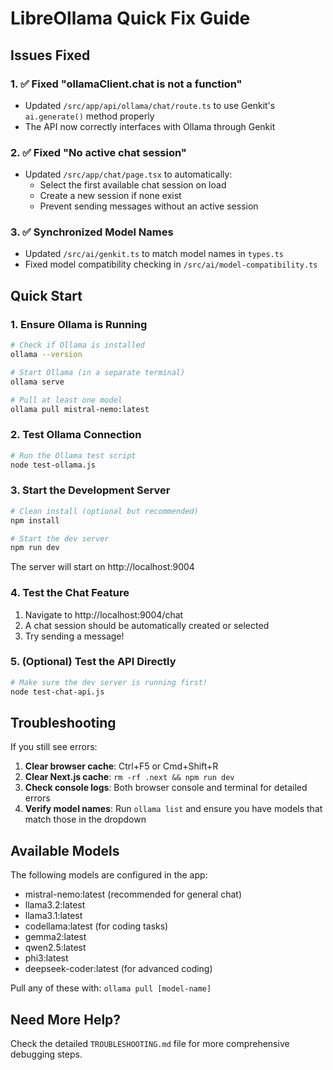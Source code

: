 # LibreOllama Quick Fix Guide

## Issues Fixed

### 1. ✅ Fixed "ollamaClient.chat is not a function"
- Updated `/src/app/api/ollama/chat/route.ts` to use Genkit's `ai.generate()` method properly
- The API now correctly interfaces with Ollama through Genkit

### 2. ✅ Fixed "No active chat session"  
- Updated `/src/app/chat/page.tsx` to automatically:
  - Select the first available chat session on load
  - Create a new session if none exist
  - Prevent sending messages without an active session

### 3. ✅ Synchronized Model Names
- Updated `/src/ai/genkit.ts` to match model names in `types.ts`
- Fixed model compatibility checking in `/src/ai/model-compatibility.ts`

## Quick Start

### 1. Ensure Ollama is Running
```bash
# Check if Ollama is installed
ollama --version

# Start Ollama (in a separate terminal)
ollama serve

# Pull at least one model
ollama pull mistral-nemo:latest
```

### 2. Test Ollama Connection
```bash
# Run the Ollama test script
node test-ollama.js
```

### 3. Start the Development Server
```bash
# Clean install (optional but recommended)
npm install

# Start the dev server
npm run dev
```

The server will start on http://localhost:9004

### 4. Test the Chat Feature
1. Navigate to http://localhost:9004/chat
2. A chat session should be automatically created or selected
3. Try sending a message!

### 5. (Optional) Test the API Directly
```bash
# Make sure the dev server is running first!
node test-chat-api.js
```

## Troubleshooting

If you still see errors:

1. **Clear browser cache**: Ctrl+F5 or Cmd+Shift+R
2. **Clear Next.js cache**: `rm -rf .next && npm run dev`
3. **Check console logs**: Both browser console and terminal for detailed errors
4. **Verify model names**: Run `ollama list` and ensure you have models that match those in the dropdown

## Available Models

The following models are configured in the app:
- mistral-nemo:latest (recommended for general chat)
- llama3.2:latest
- llama3.1:latest
- codellama:latest (for coding tasks)
- gemma2:latest
- qwen2.5:latest
- phi3:latest
- deepseek-coder:latest (for advanced coding)

Pull any of these with: `ollama pull [model-name]`

## Need More Help?

Check the detailed `TROUBLESHOOTING.md` file for more comprehensive debugging steps.
